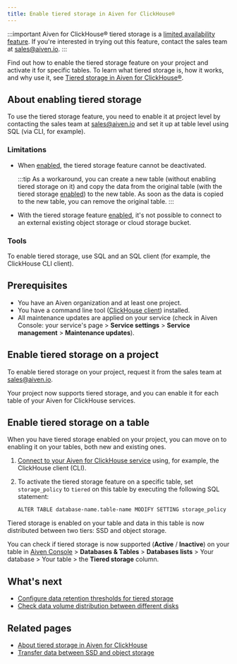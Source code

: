 ```yaml
---
title: Enable tiered storage in Aiven for ClickHouse®
---
```


:::important
Aiven for ClickHouse® tiered storage is a
[limited availability feature](/docs/platform/concepts/beta_services). If you're interested in trying out this feature, contact
the sales team at [sales@aiven.io](mailto:sales@aiven.io).
:::

Find out how to enable the tiered storage feature on your project and
activate it for specific tables. To learn what tiered storage is, how it
works, and why use it, see
[Tiered storage in Aiven for ClickHouse®](/docs/products/clickhouse/concepts/clickhouse-tiered-storage).

## About enabling tiered storage

To use the tiered storage feature, you need to enable it at project
level by contacting the sales team at [sales@aiven.io](mailto:sales@aiven.io) and set it up at
table level using SQL (via CLI, for example).

### Limitations

-   When
    [enabled](/docs/products/clickhouse/howto/enable-tiered-storage), the tiered storage feature cannot be deactivated.

    :::tip
    As a workaround, you can create a new table (without enabling tiered
    storage on it) and copy the data from the original table (with the
    tiered storage
    [enabled](/docs/products/clickhouse/howto/enable-tiered-storage)) to the new table. As soon as the data is copied to the
    new table, you can remove the original table.
    :::

-   With the tiered storage feature
    [enabled](/docs/products/clickhouse/howto/enable-tiered-storage), it's not possible to connect to an external existing
    object storage or cloud storage bucket.

### Tools

To enable tiered storage, use SQL and an SQL client (for example, the
ClickHouse CLI client).

## Prerequisites

-   You have an Aiven organization and at least one project.
-   You have a command line tool
    ([ClickHouse client](/docs/products/clickhouse/howto/connect-with-clickhouse-cli)) installed.
-   All maintenance updates are applied on your service (check in Aiven
    Console: your service's page \> **Service settings** \> **Service
    management** \> **Maintenance updates**).

## Enable tiered storage on a project

To enable tiered storage on your project, request it from the sales team
at [sales@aiven.io](mailto:sales@aiven.io).

Your project now supports tiered storage, and you can enable it for each
table of your Aiven for ClickHouse services.

## Enable tiered storage on a table

When you have tiered storage enabled on your project, you can move on to
enabling it on your tables, both new and existing ones.

1.  [Connect to your Aiven for ClickHouse service](/docs/products/clickhouse/howto/list-connect-to-service) using, for example, the ClickHouse client (CLI).

2.  To activate the tiered storage feature on a specific table, set
    `storage_policy` to `tiered` on this table by executing the
    following SQL statement:

    ``` bash
    ALTER TABLE database-name.table-name MODIFY SETTING storage_policy = 'tiered'
    ```

Tiered storage is enabled on your table and data in this table is now
distributed between two tiers: SSD and object storage.

You can check if tiered storage is now supported (**Active** /
**Inactive**) on your table in [Aiven
Console](https://console.aiven.io/) \> **Databases & Tables** \>
**Databases lists** \> Your database \> Your table \> the **Tiered
storage** column.

## What's next

-   [Configure data retention thresholds for tiered storage](/docs/products/clickhouse/howto/configure-tiered-storage)
-   [Check data volume distribution between different disks](/docs/products/clickhouse/howto/check-data-tiered-storage)

## Related pages

-   [About tiered storage in Aiven for ClickHouse](/docs/products/clickhouse/concepts/clickhouse-tiered-storage)
-   [Transfer data between SSD and object storage](/docs/products/clickhouse/howto/transfer-data-tiered-storage)
